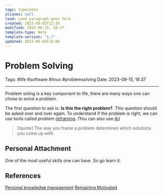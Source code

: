 ```yaml
---
tags: type/note
aliases: null
lead: Lead paragraph goes here
created: 2023-09-02T13:39
modified: 2023-08-15, 18:37
template-type: Note
template-version: "1.7"
updated: 2023-09-02T16:04
---
```


# Problem Solving

Tags: #life #software #linux  #problemsolving
Date: 2023-08-15, 18:37

---

Problem soling is a key component to life, there are many ways one can chose to solve a problem. 

The first question to ask is: **Is this the right problem?**. This question should be asked over and over again. To understand if the problem is right, we can use tools called problem [reframing](Reframing%20the%20Problem%20). (You can also use [Ai](Aarificial%20Inteligence%20))

> [!quote]
> The way you frame a problem determines which solutions you
> come up with.

## Personal Attachment

One of the most useful skills one can have. So go learn it. 

## References

[Personal knowledge management](Personal%20knowledge%20management.md)
[ Remaining Motivated](Motivation%20)
